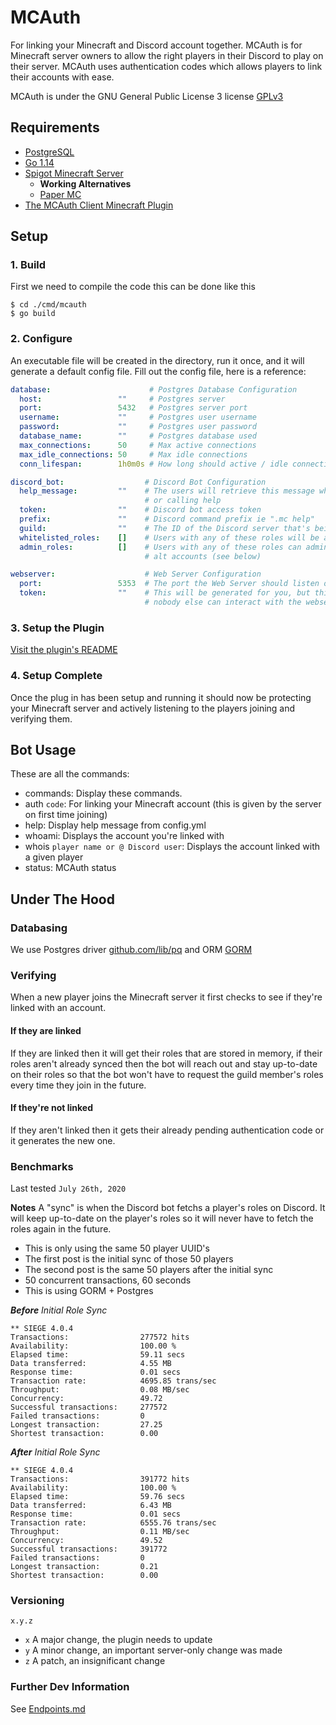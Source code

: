 # MCAuth
For linking your Minecraft and Discord account together. MCAuth is for Minecraft server owners
to allow the right players in their Discord to play on their server. MCAuth uses authentication
codes which allows players to link their accounts with ease.

MCAuth is under the GNU General Public License 3 license [GPLv3](./LICENSE)

## Requirements
 * [PostgreSQL](https://www.postgresql.org/)
 * [Go 1.14](https://golang.org/)
 * [Spigot Minecraft Server](https://www.spigotmc.org/)
   * **Working Alternatives**
   * [Paper MC](https://papermc.io/)
 * [The MCAuth Client Minecraft Plugin](https://github.com/dhghf/mcauth-client)


## Setup

### 1. Build
First we need to compile the code this can be done like this
```
$ cd ./cmd/mcauth
$ go build
```

### 2. Configure
An executable file will be created in the directory, run it once, and it will generate a default
config file. Fill out the config file, here is a reference:
```yaml
database:                      # Postgres Database Configuration
  host:                 ""     # Postgres server
  port:                 5432   # Postgres server port
  username:             ""     # Postgres user username
  password:             ""     # Postgres user password
  database_name:        ""     # Postgres database used
  max_connections:      50     # Max active connections
  max_idle_connections: 50     # Max idle connections
  conn_lifespan:        1h0m0s # How long should active / idle connections last

discord_bot:                  # Discord Bot Configuration
  help_message:         ""    # The users will retrieve this message when using the bot incorrectly 
                              # or calling help
  token:                ""    # Discord bot access token
  prefix:               ""    # Discord command prefix ie ".mc help"
  guild:                ""    # The ID of the Discord server that's being served
  whitelisted_roles:    []    # Users with any of these roles will be allowed to join the server
  admin_roles:          []    # Users with any of these roles can administrate the bot and add their 
                              # alt accounts (see below)

webserver:                    # Web Server Configuration
  port:                 5353  # The port the Web Server should listen on 
  token:                ""    # This will be generated for you, but this is for the plugin so that
                              # nobody else can interact with the webserver without the required token
```

### 3. Setup the Plugin
[Visit the plugin's README](https://github.com/dhghf/mcauth-client/blob/master/README.md)

### 4. Setup Complete
Once the plug in has been setup and running it should now be protecting your Minecraft server and
actively listening to the players joining and verifying them.

## Bot Usage
These are all the commands:
 * commands: Display these commands.
 * auth `code`: For linking your Minecraft account (this is given by the server on first time joining)
 * help: Display help message from config.yml
 * whoami: Displays the account you're linked with
 * whois `player name or @ Discord user`: Displays the account linked with a given player
 * status: MCAuth status

## Under The Hood

### Databasing
We use Postgres driver [github.com/lib/pq](https://github.com/lib/pq) and ORM [GORM](https://gorm.io)

### Verifying
When a new player joins the Minecraft server it first checks to see if they're linked with an account.

#### If they are linked
If they are linked then it will get their roles that are stored in memory, if their roles aren't 
already synced then the bot will reach out and stay up-to-date on their roles so that the bot won't
have to request the guild member's roles every time they join in the future.


#### If they're not linked
If they aren't linked then it gets their already pending authentication code or it generates the 
new one.

### Benchmarks
Last tested `July 26th, 2020`

__Notes__
A "sync" is when the Discord bot fetchs a player's roles on Discord. It will keep up-to-date on the
player's roles so it will never have to fetch the roles again in the future.
 * This is only using the same 50 player UUID's
 * The first post is the initial sync of those 50 players
 * The second post is the same 50 players after the initial sync
 * 50 concurrent transactions, 60 seconds
 * This is using GORM + Postgres

***Before** Initial Role Sync*
```
** SIEGE 4.0.4
Transactions:                277572 hits
Availability:                100.00 %
Elapsed time:                59.11 secs
Data transferred:            4.55 MB
Response time:               0.01 secs
Transaction rate:            4695.85 trans/sec
Throughput:                  0.08 MB/sec
Concurrency:                 49.72
Successful transactions:     277572
Failed transactions:         0
Longest transaction:         27.25
Shortest transaction:        0.00
```

***After** Initial Role Sync*
```
** SIEGE 4.0.4
Transactions:                391772 hits
Availability:                100.00 %
Elapsed time:                59.76 secs
Data transferred:            6.43 MB
Response time:               0.01 secs
Transaction rate:            6555.76 trans/sec
Throughput:                  0.11 MB/sec
Concurrency:                 49.52
Successful transactions:     391772
Failed transactions:         0
Longest transaction:         0.21
Shortest transaction:        0.00
```

### Versioning
`x.y.z`
 - `x` A major change, the plugin needs to update
 - `y` A minor change, an important server-only change was made
 - `z` A patch, an insignificant change

### Further Dev Information
See [Endpoints.md](./docs/Endpoints.md)
